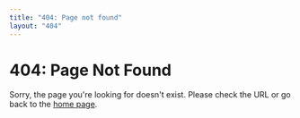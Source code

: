 ```yaml
---
title: "404: Page not found"
layout: "404"
---
```


# 404: Page Not Found

Sorry, the page you're looking for doesn't exist. Please check the URL or go back to the [home page](/).
